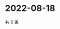 # 2022-08-18

共 0 条

<!-- BEGIN WEIBO -->
<!-- 最后更新时间 Thu Aug 18 2022 19:14:06 GMT+0800 (China Standard Time) -->

<!-- END WEIBO -->
